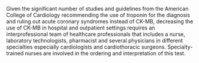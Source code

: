 Given the significant number of studies and guidelines from the American College of Cardiology recommending the use of troponin for the diagnosis and ruling out acute coronary syndromes instead of CK-MB, decreasing the use of CK-MB in hospital and outpatient settings requires an interprofessional team of healthcare professionals that includes a nurse, laboratory technologists, pharmacist and several physicians in different specialties especially cardiologists and cardiothoracic surgeons. Specialty-trained nurses are involved in the ordering and interpretation of this test.